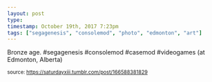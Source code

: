```yaml
---
layout: post
type: 
timestamp: October 19th, 2017 7:23pm
tags: ["segagenesis", "consolemod", "photo", "edmonton", "art"]
---
```

<a href="https://www.instagram.com/p/Bac4PsuHfln/ "></a>

Bronze age. #segagenesis #consolemod #casemod #videogames  (at Edmonton, Alberta)
 
  
<small>source: https://saturdayxiii.tumblr.com/post/166588381829</small>